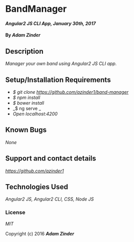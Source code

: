 # BandManager

#### _Angular2 JS CLI App, January 30th, 2017_

#### By _**Adam Zinder**_

## Description

_Manager your own band using Angular2 JS CLI app._

## Setup/Installation Requirements

* _$ git clone https://github.com/azinder1/band-manager_
* _$ npm install_
* _$ bower install_
* _$ ng serve _
* _Open localhost:4200_

## Known Bugs

_None_

## Support and contact details

_https://github.com/azinder1_

## Technologies Used

_Angular2 JS, Angular2 CLI, CSS, Node JS_

### License

*MIT*

Copyright (c) 2016 **_Adam Zinder_**
